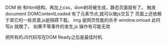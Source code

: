 DOM 树 有html结构，再加上css，dom树将被生成，静态页面就有了。
触发 document DOMContentLoaded  有了元素节点,就可以做js交互了
页面上还依赖于其它的一些资源,js是阻碍下载。
img 是网页性能的杀手
window.onload 此时写js 就晚了。
如果不等事件的发生,js 操作有可能无效

把所有的JS代码写在DOM Ready之后是最佳时机.